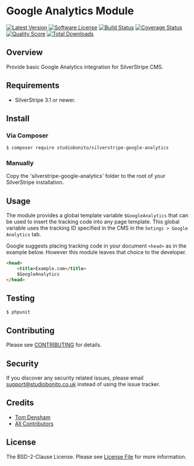 # Google Analytics Module

[![Latest Version](https://img.shields.io/github/release/studiobonito/silverstripe-google-analytics.svg?style=flat-square)](https://github.com/studiobonito/silverstripe-google-analytics/releases)
[![Software License](https://img.shields.io/badge/license-BSD-brightgreen.svg?style=flat-square)](LICENSE.md)
[![Build Status](https://img.shields.io/travis/studiobonito/silverstripe-google-analytics/master.svg?style=flat-square)](https://travis-ci.org/studiobonito/silverstripe-google-analytics)
[![Coverage Status](https://img.shields.io/scrutinizer/coverage/g/studiobonito/silverstripe-google-analytics.svg?style=flat-square)](https://scrutinizer-ci.com/g/studiobonito/silverstripe-google-analytics/code-structure)
[![Quality Score](https://img.shields.io/scrutinizer/g/studiobonito/silverstripe-google-analytics.svg?style=flat-square)](https://scrutinizer-ci.com/g/studiobonito/silverstripe-google-analytics)
[![Total Downloads](https://img.shields.io/packagist/dt/studiobonito/silverstripe-google-analytics.svg?style=flat-square)](https://packagist.org/packages/studiobonito/silverstripe-google-analytics)

## Overview

Provide basic Google Analytics integration for SilverStripe CMS.

## Requirements

- SilverStripe 3.1 or newer.

## Install

### Via Composer

``` bash
$ composer require studiobonito/silverstripe-google-analytics
```

### Manually

Copy the 'silverstripe-google-analytics' folder to the root of your SilverStripe installation.

## Usage

The module provides a global template variable `$GoogleAnalytics` that can be used to insert the tracking code into any
page template. This global variable uses the tracking ID specified in the CMS in the `Setings > Google Analytics` tab.

Google suggests placing tracking code in your document `<head>` as in the example below. However this module leaves that
choice to the developer.

``` html
<head>
    <title>Example.com</title>
    $GoogleAnalytics
</head>
```

## Testing

``` bash
$ phpunit
```

## Contributing

Please see [CONTRIBUTING](CONTRIBUTING.md) for details.

## Security

If you discover any security related issues, please email support@studiobonito.co.uk instead of using the issue tracker.

## Credits

- [Tom Densham](https://github.com/nedmas)
- [All Contributors](../../contributors)

## License

The BSD-2-Clause License. Please see [License File](LICENSE.md) for more information.
